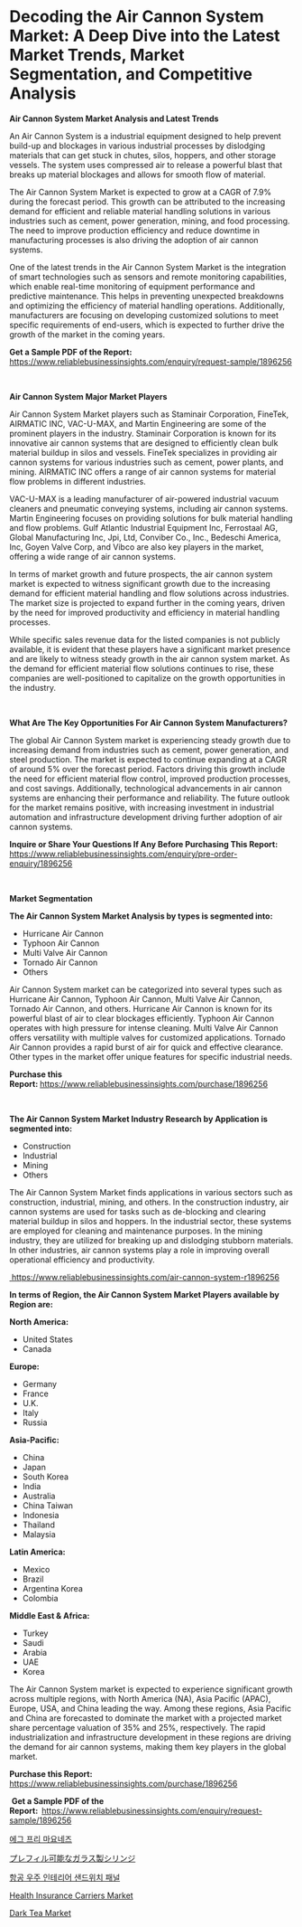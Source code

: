 <p><h1>Decoding the Air Cannon System Market: A Deep Dive into the Latest Market Trends, Market Segmentation, and Competitive Analysis</h1></p><p><strong>Air Cannon System Market Analysis and Latest Trends</strong></p>
<p><p>An Air Cannon System is a industrial equipment designed to help prevent build-up and blockages in various industrial processes by dislodging materials that can get stuck in chutes, silos, hoppers, and other storage vessels. The system uses compressed air to release a powerful blast that breaks up material blockages and allows for smooth flow of material.</p><p>The Air Cannon System Market is expected to grow at a CAGR of 7.9% during the forecast period. This growth can be attributed to the increasing demand for efficient and reliable material handling solutions in various industries such as cement, power generation, mining, and food processing. The need to improve production efficiency and reduce downtime in manufacturing processes is also driving the adoption of air cannon systems.</p><p>One of the latest trends in the Air Cannon System Market is the integration of smart technologies such as sensors and remote monitoring capabilities, which enable real-time monitoring of equipment performance and predictive maintenance. This helps in preventing unexpected breakdowns and optimizing the efficiency of material handling operations. Additionally, manufacturers are focusing on developing customized solutions to meet specific requirements of end-users, which is expected to further drive the growth of the market in the coming years.</p></p>
<p><strong>Get a Sample PDF of the Report:&nbsp;</strong> <a href="https://www.reliablebusinessinsights.com/enquiry/request-sample/1896256">https://www.reliablebusinessinsights.com/enquiry/request-sample/1896256</a></p>
<p>&nbsp;</p>
<p><strong>Air Cannon System Major Market Players</strong></p>
<p><p>Air Cannon System Market players such as Staminair Corporation, FineTek, AIRMATIC INC, VAC-U-MAX, and Martin Engineering are some of the prominent players in the industry. Staminair Corporation is known for its innovative air cannon systems that are designed to efficiently clean bulk material buildup in silos and vessels. FineTek specializes in providing air cannon systems for various industries such as cement, power plants, and mining. AIRMATIC INC offers a range of air cannon systems for material flow problems in different industries.</p><p>VAC-U-MAX is a leading manufacturer of air-powered industrial vacuum cleaners and pneumatic conveying systems, including air cannon systems. Martin Engineering focuses on providing solutions for bulk material handling and flow problems. Gulf Atlantic Industrial Equipment Inc, Ferrostaal AG, Global Manufacturing Inc, Jpi, Ltd, Conviber Co., Inc., Bedeschi America, Inc, Goyen Valve Corp, and Vibco are also key players in the market, offering a wide range of air cannon systems.</p><p>In terms of market growth and future prospects, the air cannon system market is expected to witness significant growth due to the increasing demand for efficient material handling and flow solutions across industries. The market size is projected to expand further in the coming years, driven by the need for improved productivity and efficiency in material handling processes.</p><p>While specific sales revenue data for the listed companies is not publicly available, it is evident that these players have a significant market presence and are likely to witness steady growth in the air cannon system market. As the demand for efficient material flow solutions continues to rise, these companies are well-positioned to capitalize on the growth opportunities in the industry.</p></p>
<p>&nbsp;</p>
<p><strong>What Are The Key Opportunities For Air Cannon System Manufacturers?</strong></p>
<p><p>The global Air Cannon System market is experiencing steady growth due to increasing demand from industries such as cement, power generation, and steel production. The market is expected to continue expanding at a CAGR of around 5% over the forecast period. Factors driving this growth include the need for efficient material flow control, improved production processes, and cost savings. Additionally, technological advancements in air cannon systems are enhancing their performance and reliability. The future outlook for the market remains positive, with increasing investment in industrial automation and infrastructure development driving further adoption of air cannon systems.</p></p>
<p><strong>Inquire or Share Your Questions If Any Before Purchasing This Report:</strong> <a href="https://www.reliablebusinessinsights.com/enquiry/pre-order-enquiry/1896256">https://www.reliablebusinessinsights.com/enquiry/pre-order-enquiry/1896256</a></p>
<p>&nbsp;</p>
<p><strong>Market Segmentation</strong></p>
<p><strong>The Air Cannon System Market Analysis by types is segmented into:</strong></p>
<p><ul><li>Hurricane Air Cannon</li><li>Typhoon Air Cannon</li><li>Multi Valve Air Cannon</li><li>Tornado Air Cannon</li><li>Others</li></ul></p>
<p><p>Air Cannon System market can be categorized into several types such as Hurricane Air Cannon, Typhoon Air Cannon, Multi Valve Air Cannon, Tornado Air Cannon, and others. Hurricane Air Cannon is known for its powerful blast of air to clear blockages efficiently. Typhoon Air Cannon operates with high pressure for intense cleaning. Multi Valve Air Cannon offers versatility with multiple valves for customized applications. Tornado Air Cannon provides a rapid burst of air for quick and effective clearance. Other types in the market offer unique features for specific industrial needs.</p></p>
<p><strong>Purchase this Report:&nbsp;</strong><a href="https://www.reliablebusinessinsights.com/purchase/1896256">https://www.reliablebusinessinsights.com/purchase/1896256</a></p>
<p>&nbsp;</p>
<p><strong>The Air Cannon System Market Industry Research by Application is segmented into:</strong></p>
<p><ul><li>Construction</li><li>Industrial</li><li>Mining</li><li>Others</li></ul></p>
<p><p>The Air Cannon System Market finds applications in various sectors such as construction, industrial, mining, and others. In the construction industry, air cannon systems are used for tasks such as de-blocking and clearing material buildup in silos and hoppers. In the industrial sector, these systems are employed for cleaning and maintenance purposes. In the mining industry, they are utilized for breaking up and dislodging stubborn materials. In other industries, air cannon systems play a role in improving overall operational efficiency and productivity.</p></p>
<p><a href="https://www.reliablebusinessinsights.com/air-cannon-system-r1896256">&nbsp;https://www.reliablebusinessinsights.com/air-cannon-system-r1896256</a></p>
<p><strong>In terms of Region, the Air Cannon System Market Players available by Region are:</strong></p>
<p>
    <p> <strong> North America: </strong>
        <ul>
            <li>United States</li>
            <li>Canada</li>
        </ul>
        </p> 
    <p> <strong> Europe: </strong>
        <ul>
            <li>Germany</li>
            <li>France</li>
            <li>U.K.</li>
            <li>Italy</li>
            <li>Russia</li>
        </ul>
        </p> 
    <p> <strong> Asia-Pacific: </strong>
        <ul>
            <li>China</li>
            <li>Japan</li>
            <li>South Korea</li>
            <li>India</li>
            <li>Australia</li>
            <li>China Taiwan</li>
            <li>Indonesia</li>
            <li>Thailand</li>
            <li>Malaysia</li>
        </ul>
        </p> 
    <p> <strong> Latin America: </strong>
        <ul>
            <li>Mexico</li>
            <li>Brazil</li>
            <li>Argentina Korea</li>
            <li>Colombia</li>
        </ul>
        </p> 
    <p> <strong> Middle East & Africa: </strong>
        <ul>
            <li>Turkey</li>
            <li>Saudi</li>
            <li>Arabia</li>
            <li>UAE</li>
            <li>Korea</li>
        </ul>
    </p>
    </p>
<p><p>The Air Cannon System market is expected to experience significant growth across multiple regions, with North America (NA), Asia Pacific (APAC), Europe, USA, and China leading the way. Among these regions, Asia Pacific and China are forecasted to dominate the market with a projected market share percentage valuation of 35% and 25%, respectively. The rapid industrialization and infrastructure development in these regions are driving the demand for air cannon systems, making them key players in the global market.</p></p>
<p><strong>Purchase this Report: </strong><a href="https://www.reliablebusinessinsights.com/purchase/1896256">https://www.reliablebusinessinsights.com/purchase/1896256</a></p>
<p>&nbsp;<strong>Get a Sample PDF of the Report:&nbsp;&nbsp;</strong><a href="https://www.reliablebusinessinsights.com/enquiry/request-sample/1896256">https://www.reliablebusinessinsights.com/enquiry/request-sample/1896256</a></p>
<p><strong></strong></p>
<p><p><a href="https://github.com/OwenHamiytll568745/Market-Research-Report-List-2/blob/main/9738803124672.md">에그 프리 마요네즈</a></p><p><a href="https://medium.com/@at15984/%E3%82%B0%E3%83%AD%E3%83%BC%E3%83%90%E3%83%AB%E3%83%97%E3%83%AA%E3%83%95%E3%82%A3%E3%83%AB%E5%8F%AF%E8%83%BD%E3%82%AC%E3%83%A9%E3%82%B9%E3%82%B7%E3%83%AA%E3%83%B3%E3%82%B8%E7%94%A3%E6%A5%AD-%E3%82%BF%E3%82%A4%E3%83%97-%E3%82%A2%E3%83%97%E3%83%AA%E3%82%B1%E3%83%BC%E3%82%B7%E3%83%A7%E3%83%B3-%E5%B8%82%E5%A0%B4%E3%83%97%E3%83%AC%E3%83%BC%E3%83%A4%E3%83%BC-%E5%9C%B0%E5%9F%9F%E5%88%A5%E6%88%90%E9%95%B7%E5%88%86%E6%9E%90-%E3%81%8A%E3%82%88%E3%81%B3%E5%B0%86%E6%9D%A5%E3%81%AE%E3%82%B7%E3%83%8A%E3%83%AA%E3%82%AA-2024%E5%B9%B4-2031%E5%B9%B4-aef64c996f64">プレフィル可能なガラス製シリンジ</a></p><p><a href="https://medium.com/@jamar_anas/%ED%95%AD%EA%B3%B5%EC%9A%B0%EC%A3%BC-%EB%82%B4%EC%9E%A5-%EC%83%8C%EB%93%9C%EC%9C%84%EC%B9%98-%ED%8C%A8%EB%84%90-%EC%8B%9C%EC%9E%A5-%EC%A0%90%EC%9C%A0%EC%9C%A8-%EB%B0%8F-%EC%8B%A0%EA%B7%9C-%ED%8A%B8%EB%A0%8C%EB%93%9C-%EB%B6%84%EC%84%9D-%EC%A2%85%EB%A5%98-%EC%9D%91%EC%9A%A9-%EC%B5%9C%EC%A2%85-%EC%82%AC%EC%9A%A9-%EB%B0%8F-2024%EB%85%84%EB%B6%80%ED%84%B0-2031%EB%85%84%EA%B9%8C%EC%A7%80%EC%9D%98-%EA%B8%B0%EA%B0%84%EC%97%90-%EB%8C%80%ED%95%9C-%EC%98%88%EC%B8%A1-947e2c199b24">항공 우주 인테리어 샌드위치 패널</a></p><p><a href="https://github.com/yadanielu/Market-Research-Report-List-1/blob/main/health-insurance-carriers-market.md">Health Insurance Carriers Market</a></p><p><a href="https://issuu.com/reportprime-2/docs/dark-tea-market-size-2030.pptx">Dark Tea Market</a></p></p>